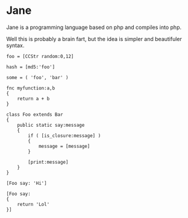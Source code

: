 Jane
====

Jane is a programming language based on php and compiles into php.

Well this is probably a brain fart, but the idea is simpler and beautifuler syntax.

```
foo = [CCStr random:0,12]

hash = [md5:'foo']

some = ( 'foo', 'bar' )

fnc myfunction:a,b 
{
	return a + b
}

class Foo extends Bar
{
	public static say:message
	{
		if ( [is_closure:message] )
		{
			message = [message]
		}

		[print:message]
	}
}

[Foo say: 'Hi']

[Foo say: 
{
	return 'Lol'
}]

```